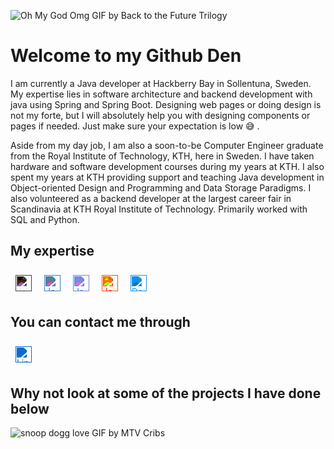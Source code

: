 <!--- Source to turn HEX to svg-color https://codepen.io/sosuke/pen/Pjoqqp --->
![Oh My God Omg GIF by Back to the Future Trilogy](https://media.giphy.com/media/naiba7cRbSjgrzJ9wa/giphy.gif)

# Welcome to my Github Den
I am currently a Java developer at Hackberry Bay in Sollentuna, Sweden. My expertise lies in software architecture and backend development with java using Spring and Spring Boot. Designing web pages or doing design is not my forte, but I will absolutely help you with designing components or pages if needed. Just make sure your expectation is low 😅 .

Aside from my day job, I am also a soon-to-be Computer Engineer graduate from the Royal Institute of Technology, KTH, here in Sweden. I have taken hardware and software development courses during my years at KTH. I also spent my years at KTH providing support and teaching Java development in Object-oriented Design and Programming and Data Storage Paradigms. I also volunteered as a backend developer at the largest career fair in Scandinavia at KTH Royal Institute of Technology. Primarily worked with SQL and Python.
## My expertise
<div class="row">
<img alt="Java" width="26px" src="https://simpleicons.org/icons/openjdk.svg" style="margin: 8px; filter: invert(100%) contrast(100%);"/>
<img alt="Java" width="26px" src="https://simpleicons.org/icons/python.svg" style="margin: 8px; filter: invert(47%) sepia(5%) saturate(6125%) hue-rotate(166deg) brightness(87%) contrast(86%);"/>
<img alt="Java" width="26px" src="https://simpleicons.org/icons/postgresql.svg" style="margin: 8px; filter: invert(39%) sepia(34%) saturate(2332%) hue-rotate(202deg) brightness(92%) contrast(92%);"/>
<img alt="Java" width="26px" src="https://simpleicons.org/icons/oracle.svg" style="margin: 8px; filter: invert(16%) sepia(71%) saturate(7296%) hue-rotate(12deg) brightness(95%) contrast(129%);"/>
<img alt="Docker" width="26px" src="https://simpleicons.org/icons/docker.svg" style="margin: 8px; filter: invert(53%) sepia(26%) saturate(6608%) hue-rotate(183deg) brightness(98%) contrast(89%);"/>
</div>


## You can contact me through
<a href="https://www.linkedin.com/in/arifjehdaoh/">
<img alt="LinkedIn" width="26px" style="margin: 8px; filter: invert(40%) sepia(95%) saturate(7211%) hue-rotate(200deg) brightness(92%) contrast(92%);" src="https://simpleicons.org/icons/linkedin.svg"/>
</a>


## Why not look at some of the projects I have done below
![snoop dogg love GIF by MTV Cribs](https://media.giphy.com/media/WUxWYXqk9wSQqbqk2m/giphy.gif)
